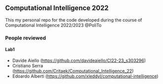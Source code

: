 ## Computational Intelligence 2022

This my personal repo for the code developed during the course of Computational Intelligence 2022/2023 @PoliTo

### People reviewed
#### Lab1
- Davide Aiello (https://github.com/davideaiello/CI22-23_s303296)
- Cristiano Serra (https://github.com/Critaek/Computational_Intelligence_22)
- Edoardo Alberti (https://github.com/xleddyl/computational-intelligence)
